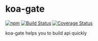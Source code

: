 koa-gate
===

[![npm](https://img.shields.io/npm/v/koa-gate.svg)](https://www.npmjs.com/package/koa-gate) [![Build Status](https://travis-ci.org/waksana/koa-gate.svg)](https://travis-ci.org/waksana/koa-gate) [![Coverage Status](https://coveralls.io/repos/waksana/koa-gate/badge.svg?branch=master)](https://coveralls.io/r/waksana/koa-gate?branch=master)

koa-gate helps you to build api quickly
